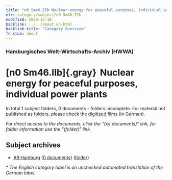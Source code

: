 ```yaml
---
title: "n0 Sm46.IIb Nuclear energy for peaceful purposes, individual power plants"
etr: category/subject/n0 Sm46.IIb
modified: 2020-12-18
backlink: ../../about.en.html
backlink-title: "Category Overview"
fn-stub: about
---
```


### Hamburgisches Welt-Wirtschafts-Archiv (HWWA)
# [n0 Sm46.IIb]{.gray}&#8201; Nuclear energy for peaceful purposes, individual power plants&#160; 





In total 1 subject folders, 0 documents - folders incomplete.
For material not published as folders, please check the [digitized films](/film/h1_sh) (in German).

_For direct access to the documents, click the "(xy documents)" link, for folder information use the "(folder)" link._

## Subject archives


- [A9 Hamburg](../../../geo/about.en.html#A9) (<a href="https://dfg-viewer.de/show/?tx_dlf[id]=https://pm20.zbw.eu/mets/sh/1409xx/140905/1872xx/187254/public.mets.en.xml" target="_blank">0 documents</a>) ([folder](http://purl.org/pressemappe20/folder/sh/140905,187254))


_* The English category label is an unchecked automated translation of the German label._

